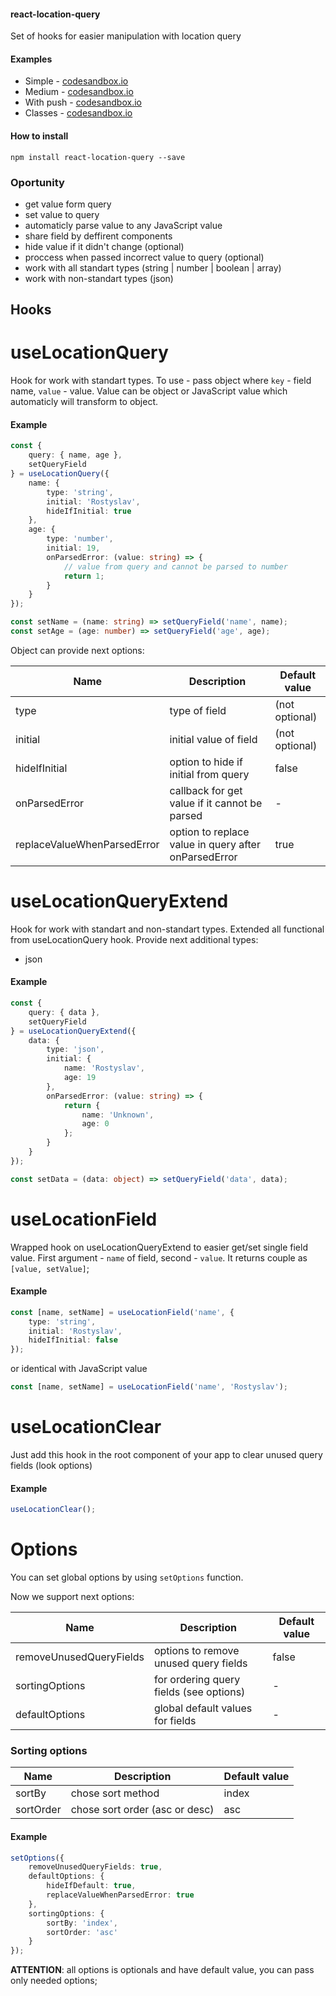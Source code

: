 #### react-location-query

Set of hooks for easier manipulation with location query

#### Examples

-   Simple - [codesandbox.io](https://codesandbox.io/s/react-location-query-low-2ohwl 'codesandbox.io')
-   Medium - [codesandbox.io](https://codesandbox.io/s/react-location-query-examples-medium-3j0je 'codesandbox.io')
-   With push - [codesandbox.io](https://codesandbox.io/s/react-location-query-examples-with-push-qgb6s 'codesandbox.io')
-   Classes - [codesandbox.io](https://codesandbox.io/s/react-location-query-examples-classes-ed6x8 'codesandbox.io')

#### How to install

`npm install react-location-query --save`

### Oportunity

-   get value form query
-   set value to query
-   automaticly parse value to any JavaScript value
-   share field by deffirent components
-   hide value if it didn't change (optional)
-   proccess when passed incorrect value to query (optional)
-   work with all standart types (string | number | boolean | array)
-   work with non-standart types (json)

## Hooks

# useLocationQuery

Hook for work with standart types.
To use - pass object where `key` - field name, `value` - value. Value can be object or JavaScript value which automaticly will transform to object.

#### Example

```ts
const {
	query: { name, age },
	setQueryField
} = useLocationQuery({
	name: {
		type: 'string',
		initial: 'Rostyslav',
		hideIfInitial: true
	},
	age: {
		type: 'number',
		initial: 19,
		onParsedError: (value: string) => {
			// value from query and cannot be parsed to number
			return 1;
		}
	}
});

const setName = (name: string) => setQueryField('name', name);
const setAge = (age: number) => setQueryField('age', age);
```

Object can provide next options:

| Name                        | Description                                          | Default value  |
| --------------------------- | ---------------------------------------------------- | -------------- |
| type                        | type of field                                        | (not optional) |
| initial                     | initial value of field                               | (not optional) |
| hideIfInitial               | option to hide if initial from query                 | false          |
| onParsedError               | callback for get value if it cannot be parsed        | -              |
| replaceValueWhenParsedError | option to replace value in query after onParsedError | true           |

# useLocationQueryExtend

Hook for work with standart and non-standart types.
Extended all functional from useLocationQuery hook. Provide next additional types:

-   json

#### Example

```ts
const {
	query: { data },
	setQueryField
} = useLocationQueryExtend({
	data: {
		type: 'json',
		initial: {
			name: 'Rostyslav',
			age: 19
		},
		onParsedError: (value: string) => {
			return {
				name: 'Unknown',
				age: 0
			};
		}
	}
});

const setData = (data: object) => setQueryField('data', data);
```

# useLocationField

Wrapped hook on useLocationQueryExtend to easier get/set single field value.
First argument - `name` of field, second - `value`. It returns couple as `[value, setValue]`;

#### Example

```ts
const [name, setName] = useLocationField('name', {
	type: 'string',
	initial: 'Rostyslav',
	hideIfInitial: false
});
```

or identical with JavaScript value

```ts
const [name, setName] = useLocationField('name', 'Rostyslav');
```

# useLocationClear

Just add this hook in the root component of your app to clear unused query fields (look options)

#### Example

```ts
useLocationClear();
```

# Options

You can set global options by using `setOptions` function.

Now we support next options:

| Name                    | Description                             | Default value |
| ----------------------- | --------------------------------------- | ------------- |
| removeUnusedQueryFields | options to remove unused query fields   | false         |
| sortingOptions          | for ordering query fields (see options) | -             |
| defaultOptions          | global default values for fields        | -             |

### Sorting options

| Name      | Description                    | Default value |
| --------- | ------------------------------ | ------------- |
| sortBy    | chose sort method              | index         |
| sortOrder | chose sort order (asc or desc) | asc           |

#### Example

```ts
setOptions({
	removeUnusedQueryFields: true,
	defaultOptions: {
		hideIfDefault: true,
		replaceValueWhenParsedError: true
	},
	sortingOptions: {
		sortBy: 'index',
		sortOrder: 'asc'
	}
});
```

**ATTENTION**: all options is optionals and have default value, you can pass only needed options;
